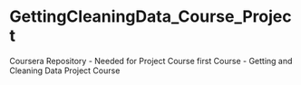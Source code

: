 GettingCleaningData_Course_Project
==================================

Coursera Repository - Needed for Project Course first Course - Getting and Cleaning Data Project Course
